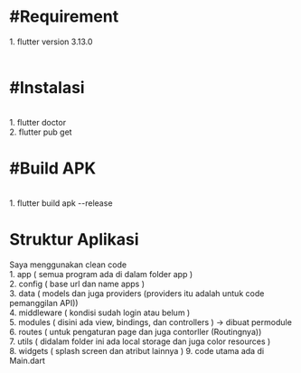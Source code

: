 <h1>#Requirement<br></h1>
1. flutter version 3.13.0<br>
<br>
<h1>#Instalasi</h1><br>
1. flutter doctor<br>
2. flutter pub get<br>
<h1>#Build APK</h1><br>
1. flutter build apk --release<br>
<h1>Struktur Aplikasi</h1>
Saya menggunakan clean code<br>
1. app ( semua program ada di dalam folder app )<br>
2. config ( base url dan name apps )<br>
3. data ( models dan juga providers (providers itu adalah untuk code pemanggilan API))<br>
4. middleware ( kondisi sudah login atau belum )<br>
5. modules ( disini ada view, bindings, dan controllers ) -> dibuat permodule<br>
6. routes ( untuk pengaturan page dan juga contorller (Routingnya))<br>
7. utils ( didalam folder ini ada local storage dan juga color resources )<br>
8. widgets ( splash screen dan atribut lainnya )
9. code utama ada di Main.dart